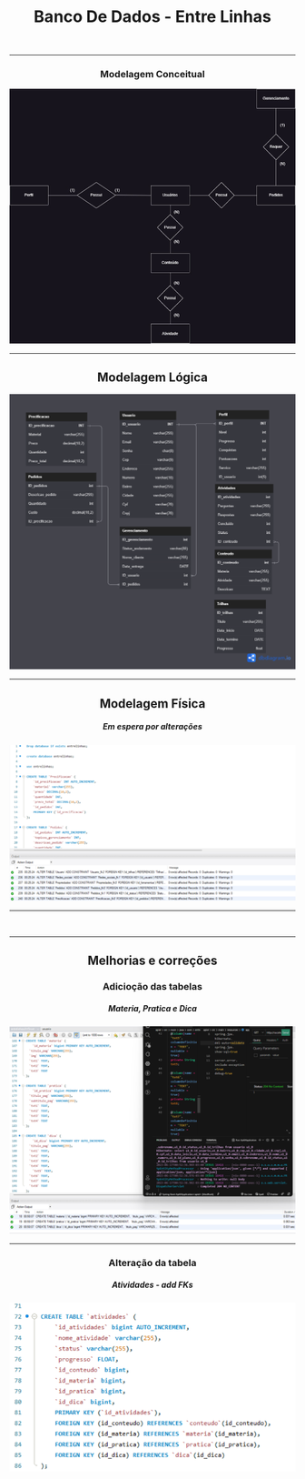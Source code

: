 <h1 align="center"> Banco De Dados - Entre Linhas </h1>
<br>
<hr>
<h3 align="center"> Modelagem Conceitual </h3>
<img src="EntreLinhasDB.jpg"> </img>
<br>
<hr>
<h2 align="center"> Modelagem Lógica </h2>
<img src="DB-Entrelinhas.png"> </img>
<br>
<hr>
<h2 align="center"> Modelagem Física </h2>
<h5 align="center"> Em espera por alterações </h5>
<img src="DBFisico-Entrelinhas.png"> </img>
<br>
<hr>
<br>
<hr>
<h2 align="center"> Melhorias e correções</h2>
<h3 align="center"> Adicioção das tabelas </h3>
<h5 align="center"> Materia, Pratica e Dica</h5>
<img src="UpdateDataBaseAndAPIModel_Sucess.png"> </img>
<br>
<hr>
<h3 align="center"> Alteração da tabela </h3>
<h5 align="center"> Atividades - add FKs</h5>
<img src="AlterAtividades.png"> </img>
<br>

